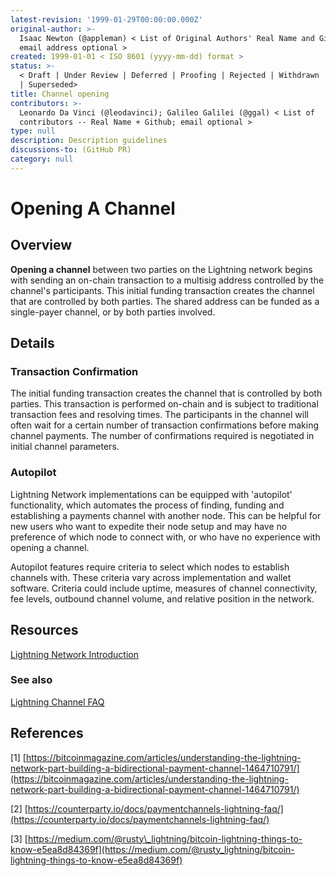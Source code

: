 ```yaml
---
latest-revision: '1999-01-29T00:00:00.000Z'
original-author: >-
  Isaac Newton (@appleman) < List of Original Authors' Real Name and Github;
  email address optional >
created: 1999-01-01 < ISO 8601 (yyyy-mm-dd) format >
status: >-
  < Draft | Under Review | Deferred | Proofing | Rejected | Withdrawn | Accepted
  | Superseded>
title: Channel opening
contributors: >-
  Leonardo Da Vinci (@leodavinci); Galileo Galilei (@ggal) < List of
  contributors -- Real Name + Github; email optional >
type: null
description: Description guidelines
discussions-to: (GitHub PR)
category: null
---
```


# Opening A Channel

## Overview

**Opening a channel** between two parties on the Lightning network begins with sending an on-chain transaction to a multisig address controlled by the channel's participants. This initial funding transaction creates the channel that are controlled by both parties. The shared address can be funded as a single-payer channel, or by both parties involved.

## Details

### Transaction Confirmation

The initial funding transaction creates the channel that is controlled by both parties. This transaction is performed on-chain and is subject to traditional transaction fees and resolving times. The participants in the channel will often wait for a certain number of transaction confirmations before making channel payments. The number of confirmations required is negotiated in initial channel parameters.

### Autopilot

Lightning Network implementations can be equipped with 'autopilot' functionality, which automates the process of finding, funding and establishing a payments channel with another node. This can be helpful for new users who want to expedite their node setup and may have no preference of which node to connect with, or who have no experience with opening a channel. 

Autopilot features require criteria to select which nodes to establish channels with. These criteria vary across implementation and wallet software. Criteria could include uptime, measures of channel connectivity, fee levels, outbound channel volume, and relative position in the network. 

## Resources

[Lightning Network Introduction](https://lightning.network/#intro)

### See also

[Lightning Channel FAQ](https://medium.com/@The1Brand7/lightning-faq-67bd2b957d70)

## References

\[1\] [https://bitcoinmagazine.com/articles/understanding-the-lightning-network-part-building-a-bidirectional-payment-channel-1464710791/](https://bitcoinmagazine.com/articles/understanding-the-lightning-network-part-building-a-bidirectional-payment-channel-1464710791/)

\[2\] [https://counterparty.io/docs/paymentchannels-lightning-faq/](https://counterparty.io/docs/paymentchannels-lightning-faq/)

\[3\] [https://medium.com/@rusty\_lightning/bitcoin-lightning-things-to-know-e5ea8d84369f](https://medium.com/@rusty_lightning/bitcoin-lightning-things-to-know-e5ea8d84369f)

